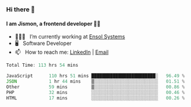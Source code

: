 ### Hi there 👋

#### I am Jismon, a frontend developer 👦🏻

- 🧑🏻‍💻   &nbsp; I’m currently working at <a href='https://www.ensolsystems.com/' target="_blank">Ensol Systems</a>
- 🖥   &nbsp; Software Developer
- 📫   &nbsp; How to reach me: <a href='https://www.linkedin.com/in/jismonthomas/'>LinkedIn</a> | <a href='mailto:hellojismonthomas@gmail.com'>Email</a>

<!--START_SECTION:waka-->

```javascript
Total Time: 113 hrs 54 mins

JavaScript      110 hrs 51 mins ████████████████████████░   96.49 %
JSON            1 hr 44 mins    ▒░░░░░░░░░░░░░░░░░░░░░░░░   01.51 %
Other           59 mins         ▒░░░░░░░░░░░░░░░░░░░░░░░░   00.86 %
PHP             32 mins         ░░░░░░░░░░░░░░░░░░░░░░░░░   00.46 %
HTML            17 mins         ░░░░░░░░░░░░░░░░░░░░░░░░░   00.26 %
```

<!--END_SECTION:waka-->

<!--
**jismonthomas/jismonthomas** is a ✨ _special_ ✨ repository because its `README.md` (this file) appears on your GitHub profile.

Here are some ideas to get you started:

- 🔭 I’m currently working on ...
- 🌱 I’m currently learning ...
- 👯 I’m looking to collaborate on ...
- 🤔 I’m looking for help with ...
- 💬 Ask me about ...
- 📫 How to reach me: ...
- 😄 Pronouns: ...
- ⚡ Fun fact: ...
-->
